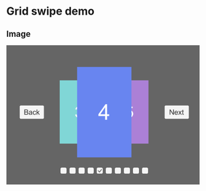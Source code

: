 # Grid swipe demo

## Image
<img src="https://github.com/PingAK9/grid_swipe_demo/blob/master/img/gird.PNG">
